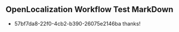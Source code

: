 ## OpenLocalization Workflow Test MarkDown

* 57bf7da8-22f0-4cb2-b390-26075e2146ba 
thanks!



<!--HONumber=Jan16_HO2-->
